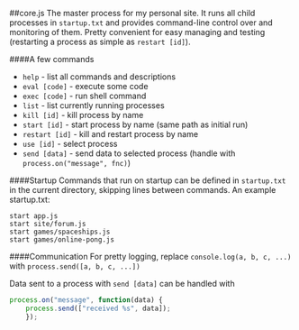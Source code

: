 ##core.js
The master process for my personal site. It runs all child processes in `startup.txt` and provides command-line control over and monitoring of them. Pretty convenient for easy managing and testing (restarting a process as simple as `restart [id]`).

####A few commands
- `help` - list all commands and descriptions
- `eval [code]` - execute some code
- `exec [code]` - run shell command
- `list` - list currently running processes
- `kill [id]` - kill process by name
- `start [id]` - start process by name (same path as initial run)
- `restart [id]` - kill and restart process by name
- `use [id]` - select process
- `send [data]` - send data to selected process (handle with `process.on("message", fnc)`)

####Startup
Commands that run on startup can be defined in `startup.txt` in the current directory, skipping lines between commands. An example startup.txt:
```
start app.js
start site/forum.js
start games/spaceships.js
start games/online-pong.js
```

####Communication
For pretty logging, replace `console.log(a, b, c, ...)` with `process.send([a, b, c, ...])`

Data sent to a process with `send [data]` can be handled with
```javascript
process.on("message", function(data) {
	process.send(["received %s", data]);
	});
```
